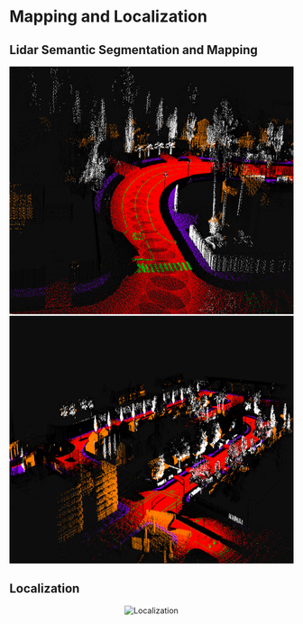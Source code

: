 # Mapping and Localization


## Lidar Semantic Segmentation and Mapping

<p align="center"><img src="../images/3.png" alt="lidar_seg" width="800" height="440"/><img src="../images/1.png" alt="lidar_seg" width="800" height="440"/></p>
<!-- <p align="center"><img src="../images/1.png" alt="lidar_seg" width="800" height="440"/></p> -->

## Localization 

<p align="center"><img src="../images/localization.gif" alt="Localization" width="1000" height="450"/></p>



